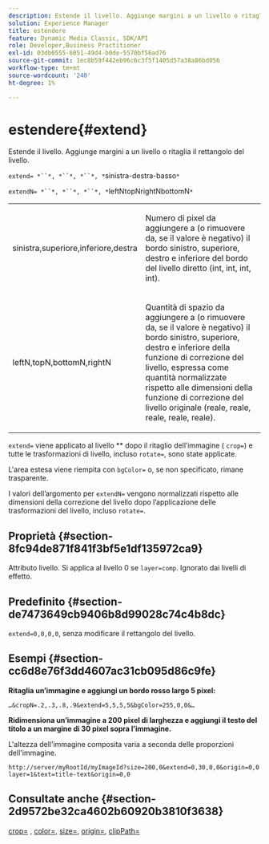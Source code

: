 ```yaml
---
description: Estende il livello. Aggiunge margini a un livello o ritaglia il rettangolo del livello.
solution: Experience Manager
title: estendere
feature: Dynamic Media Classic, SDK/API
role: Developer,Business Practitioner
exl-id: 03db6555-6851-49d4-b0de-5570bf56ad76
source-git-commit: 1ec8b59f442eb96c6c3f5f1405d57a38a86bd056
workflow-type: tm+mt
source-wordcount: '240'
ht-degree: 1%

---
```


# estendere{#extend}

Estende il livello. Aggiunge margini a un livello o ritaglia il rettangolo del livello.

`extend= *``*, *``*, *``*, *`sinistra-destra-basso`*`

`extendN= *``*, *``*, *``*, *`leftNtopNrightNbottomN`*`

<table id="simpletable_1DCCD469712B423C8154630127DC5F54"> 
 <tr class="strow"> 
  <td class="stentry"> <p><span class="codeph"> <span class="varname"> sinistra,superiore,inferiore,destra</span></span> </p></td> 
  <td class="stentry"> <p>Numero di pixel da aggiungere a (o rimuovere da, se il valore è negativo) il bordo sinistro, superiore, destro e inferiore del bordo del livello diretto (int, int, int, int). </p></td> 
 </tr> 
 <tr class="strow"> 
  <td class="stentry"> <p><span class="codeph"> <span class="varname"> leftN,topN,bottomN,rightN</span></span> </p></td> 
  <td class="stentry"> <p>Quantità di spazio da aggiungere a (o rimuovere da, se il valore è negativo) il bordo sinistro, superiore, destro e inferiore della funzione di correzione del livello, espressa come quantità normalizzate rispetto alle dimensioni della funzione di correzione del livello originale (reale, reale, reale, reale, reale). </p></td> 
 </tr> 
</table>

`extend=` viene applicato al livello  ** dopo il ritaglio dell’immagine (  `crop=`) e tutte le trasformazioni di livello, incluso  `rotate=`, sono state applicate.

L&#39;area estesa viene riempita con `bgColor=` o, se non specificato, rimane trasparente.

I valori dell’argomento per `extendN=` vengono normalizzati rispetto alle dimensioni della correzione del livello dopo l’applicazione delle trasformazioni del livello, incluso `rotate=`.

## Proprietà {#section-8fc94de871f841f3bf5e1df135972ca9}

Attributo livello. Si applica al livello 0 se `layer=comp`. Ignorato dai livelli di effetto.

## Predefinito {#section-de7473649cb9406b8d99028c74c4b8dc}

`extend=0,0,0,0`, senza modificare il rettangolo del livello.

## Esempi {#section-cc6d8e76f3dd4607ac31cb095d86c9fe}

**Ritaglia un’immagine e aggiungi un bordo rosso largo 5 pixel:**

`…&cropN=.2,.3,.8,.9&extend=5,5,5,5&bgColor=255,0,0&…`

**Ridimensiona un’immagine a 200 pixel di larghezza e aggiungi il testo del titolo a un margine di 30 pixel sopra l’immagine.**

L&#39;altezza dell&#39;immagine composita varia a seconda delle proporzioni dell&#39;immagine.

`http://server/myRootId/myImageId?size=200,0&extend=0,30,0,0&origin=0,0 layer=1&text=title-text&origin=0,0`

## Consultate anche {#section-2d9572be32ca4602b60920b3810f3638}

[crop=](../../../../../is-api/http-ref/image-serving-api-ref/c-http-protocol-reference/c-command-reference/r-crop.md#reference-6fd0f6399966446ab4425ce050572eab) ,  [color=](/help/aem-is-ir-api/is-api/http-ref/image-serving-api-ref/c-http-protocol-reference/c-data-types/r-is-http-color.md),  [size=](../../../../../is-api/http-ref/image-serving-api-ref/c-http-protocol-reference/c-data-types/r-size.md#reference-04d383f32c7b4003bed9978cb854747b),  [origin=](../../../../../is-api/http-ref/image-serving-api-ref/c-http-protocol-reference/c-command-reference/r-origin.md#reference-e11c7ac06e2240cc884c3fec98f05138),  [clipPath=](../../../../../is-api/http-ref/image-serving-api-ref/c-http-protocol-reference/c-command-reference/r-clippath.md#reference-8139b1b52dc54749b51b109521ddf83d)
